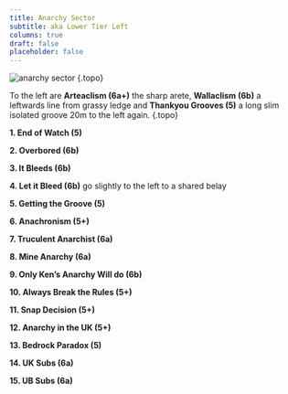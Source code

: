 ```yaml
---
title: Anarchy Sector
subtitle: aka Lower Tier Left
columns: true
draft: false
placeholder: false
---
```


![anarchy sector](https://res.cloudinary.com/sportclimbs/image/upload/c_scale,q_43,w_1200/v1637607204/peak/buxton/harpur-hill-anarchy-sector_n8idkw.jpg)
{.topo}


To the left are **Arteaclism (6a+)** the sharp arete, **Wallaclism (6b)** a leftwards line from grassy ledge and **Thankyou Grooves (5)** a long slim isolated groove 20m to the left again.
{.topo}


**1. End of Watch (5)**
   
**2. Overbored (6b)**

**3. It Bleeds (6b)**

**4. Let it Bleed (6b)** go slightly to the left to a shared belay

**5. Getting the Groove (5)**

**6. Anachronism (5+)**

**7. Truculent Anarchist (6a)**

**8. Mine Anarchy (6a)**

**9.  Only Ken’s Anarchy Will do (6b)**

**10. Always Break the Rules (5+)**

**11. Snap Decision (5+)**

**12. Anarchy in the UK (5+)**

**13. Bedrock Paradox (5)**

**14. UK Subs (6a)**

**15. UB Subs (6a)**